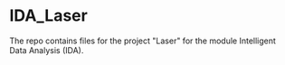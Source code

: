 # IDA_Laser
The repo contains files for the project "Laser" for the module Intelligent Data Analysis (IDA).

